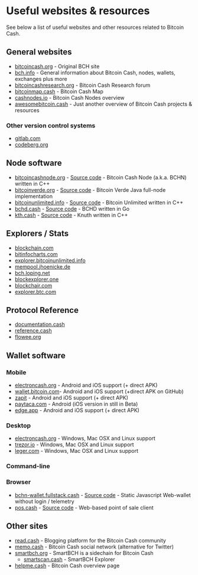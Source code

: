 # Useful websites & resources

See below a list of useful websites and other resources related to Bitcoin Cash.

## General websites

- [bitcoincash.org](https://bitcoincash.org) - Original BCH site
- [bch.info](https://bch.info) - General information about Bitcoin Cash, nodes, wallets, exchanges plus more
- [bitcoincashresearch.org](https://bitcoincashresearch.org/) - Bitcoin Cash Research forum
- [bitcoinmap.cash](https://bitcoinmap.cash/) - Bitcoin Cash Map
- [cashnodes.io](https://cashnodes.io/) - Bitcoin Cash Nodes overview
- [awesomebitcoin.cash](https://awesomebitcoin.cash/) - Just another overview of Bitcoin Cash projects & resources

### Other version control systems

- [gitlab.com](https://gitlab.com/bitcoincash1)
- [codeberg.org](https://codeberg.org/bitcoincash)

## Node software

- [bitcoincashnode.org](https://bitcoincashnode.org) - [Source code](https://gitlab.com/bitcoin-cash-node/bitcoin-cash-node) - Bitcoin Cash Node (a.k.a. BCHN) written in C++
- [bitcoinverde.org](https://bitcoinverde.org) - [Source code](https://github.com/SoftwareVerde/bitcoin-verde) - Bitcoin Verde Java full-node implementation
- [bitcoinunlimited.info](https://www.bitcoinunlimited.info) - [Source code](https://gitlab.com/bitcoinunlimited/BCHUnlimited) - Bitcoin Unlimited written in C++
- [bchd.cash](https://bchd.cash) - [Source code](https://github.com/gcash/bchd) - BCHD written in Go 
- [kth.cash](https://kth.cash/) - [Source code](https://github.com/k-nuth/kth) - Knuth written in C++

## Explorers / Stats

- [blockchain.com](https://www.blockchain.com/explorer/assets/bch)
- [bitinfocharts.com](https://bitinfocharts.com/bitcoin%20cash/explorer/)
- [explorer.bitcoinunlimited.info](https://explorer.bitcoinunlimited.info)
- [mempool.jhoenicke.de](https://mempool.jhoenicke.de/#BCH,4d,fee)
- [bch.loping.net](https://bch.loping.net)
- [blockexplorer.one](https://blockexplorer.one/bitcoin-cash/mainnet)
- [blockchair.com](https://blockchair.com/bitcoin-cash)
- [explorer.btc.com](https://explorer.btc.com/bch)

## Protocol Reference

- [documentation.cash](https://documentation.cash/)
- [reference.cash](https://reference.cash/)
- [flowee.org](https://flowee.org/docs/spec/)

## Wallet software

### Mobile

- [electroncash.org](https://electroncash.org/) - Android and iOS support (+ direct APK)
- [wallet.bitcoin.com](https://wallet.bitcoin.com/)- Android and iOS support (+direct APK on GitHub)
- [zapit](https://www.zapit.io) - Android and iOS support (+ direct APK)
- [paytaca.com](https://www.paytaca.com/) - Android (iOS version in still in Beta)
- [edge.app](https://edge.app/) - Android and iOS support (+ direct APK)

### Desktop

- [electroncash.org](https://electroncash.org/) - Windows, Mac OSX and Linux support
- [trezor.io](https://trezor.io/trezor-suite) - Windows, Mac OSX and Linux support
- [leger.com](https://www.ledger.com/ledger-live) - Windows, Mac OSX and Linux support

### Command-line

### Browser

- [bchn-wallet.fullstack.cash](https://bchn-wallet.fullstack.cash/) - [Source code](https://github.com/Permissionless-Software-Foundation/gatsby-ipfs-web-wallet) - Static Javascript Web-wallet without login / telemetry
- [pos.cash](https://pos.cash/) - [Source code](https://github.com/softwareverde/pos-cash) - Web-based point of sale client

## Other sites

- [read.cash](https://read.cash/) - Blogging platform for the Bitcoin Cash community
- [memo.cash](https://memo.cash) - Bitcoin Cash social network (alternative for Twitter)
- [smartbch.org](https://smartbch.org/) - SmartBCH is a sidechain for Bitcoin Cash
  - [smartscan.cash](https://www.smartscan.cash/) - SmartBCH Explorer
- [helpme.cash](https://helpme.cash/) - Bitcoin Cash overview page

